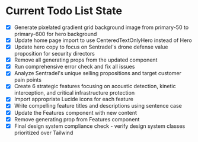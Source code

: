 <!-- DO NOT EDIT - Managed by todo_list tool -->
<!-- Updated: 2025-09-24T05:18:07.296Z -->

# Current Todo List State

- [x] Generate pixelated gradient grid background image from primary-50 to primary-600 for hero background
- [x] Update home page import to use CenteredTextOnlyHero instead of Hero
- [x] Update hero copy to focus on Sentradel's drone defense value proposition for security directors
- [x] Remove all generating props from the updated component
- [x] Run comprehensive error check and fix all issues
- [x] Analyze Sentradel's unique selling propositions and target customer pain points
- [x] Create 6 strategic features focusing on acoustic detection, kinetic interception, and critical infrastructure protection
- [x] Import appropriate Lucide icons for each feature
- [x] Write compelling feature titles and descriptions using sentence case
- [x] Update the Features component with new content
- [x] Remove generating prop from Features component
- [x] Final design system compliance check - verify design system classes prioritized over Tailwind
